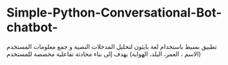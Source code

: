 # Simple-Python-Conversational-Bot-chatbot-
تطبيق بسيط باستخدام لغة بايثون لتحليل المدخلات النصية و جمع معلومات المستخدم (الاسم ، العمر، البلد، الهواية) يهدف إلى بناء محادثة تفاعلية مخصصة للمستخدم
